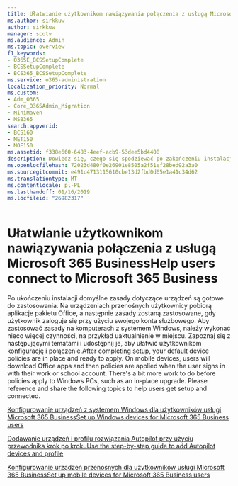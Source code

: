 ```yaml
---
title: Ułatwianie użytkownikom nawiązywania połączenia z usługą Microsoft 365 Business
ms.author: sirkkuw
author: sirkkuw
manager: scotv
ms.audience: Admin
ms.topic: overview
f1_keywords:
- O365E_BCSSetupComplete
- BCSSetupComplete
- BCS365_BCSSetupComplete
ms.service: o365-administration
localization_priority: Normal
ms.custom:
- Adm_O365
- Core_O365Admin_Migration
- MiniMaven
- MSB365
search.appverid:
- BCS160
- MET150
- MOE150
ms.assetid: f338e660-6483-4eef-acb9-53dee5bd4408
description: Dowiedz się, czego się spodziewać po zakończeniu instalacji pakiet Cloud Computing firmy.
ms.openlocfilehash: 72023d480f0e26901e8505a2f51ef28bed92a3a0
ms.sourcegitcommit: e491c4713115610cbe13d2fbd0d65e1a41c34d62
ms.translationtype: MT
ms.contentlocale: pl-PL
ms.lasthandoff: 01/16/2019
ms.locfileid: "26982317"
---
```

# <a name="help-users-connect-to-microsoft-365-business"></a><span data-ttu-id="bf3c8-103">Ułatwianie użytkownikom nawiązywania połączenia z usługą Microsoft 365 Business</span><span class="sxs-lookup"><span data-stu-id="bf3c8-103">Help users connect to Microsoft 365 Business</span></span>

<span data-ttu-id="bf3c8-p101">Po ukończeniu instalacji domyślne zasady dotyczące urządzeń są gotowe do zastosowania. Na urządzeniach przenośnych użytkownicy pobiorą aplikacje pakietu Office, a następnie zasady zostaną zastosowane, gdy użytkownik zaloguje się przy użyciu swojego konta służbowego. Aby zastosować zasady na komputerach z systemem Windows, należy wykonać nieco więcej czynności, na przykład uaktualnienie w miejscu. Zapoznaj się z następującymi tematami i udostępnij je, aby ułatwić użytkownikom konfigurację i połączenie.</span><span class="sxs-lookup"><span data-stu-id="bf3c8-p101">After completing setup, your default device policies are in place and ready to apply. On mobile devices, users will download Office apps and then policies are applied when the user signs in with their work or school account. There's a bit more work to do before policies apply to Windows PCs, such as an in-place upgrade. Please reference and share the following topics to help users get setup and connected.</span></span>
  
[<span data-ttu-id="bf3c8-108">Konfigurowanie urządzeń z systemem Windows dla użytkowników usługi Microsoft 365 Business</span><span class="sxs-lookup"><span data-stu-id="bf3c8-108">Set up Windows devices for Microsoft 365 Business users</span></span>](set-up-windows-devices.md)
  
[<span data-ttu-id="bf3c8-109">Dodawanie urządzeń i profilu rozwiązania Autopilot przy użyciu przewodnika krok po kroku</span><span class="sxs-lookup"><span data-stu-id="bf3c8-109">Use the step-by-step guide to add Autopilot devices and profile</span></span>](add-autopilot-devices-and-profile.md)
  
[<span data-ttu-id="bf3c8-110">Konfigurowanie urządzeń przenośnych dla użytkowników usługi Microsoft 365 Business</span><span class="sxs-lookup"><span data-stu-id="bf3c8-110">Set up mobile devices for Microsoft 365 Business users</span></span>](set-up-mobile-devices.md)
  

